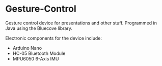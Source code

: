 # Gesture-Control
Gesture control device for presentations and other stuff. Programmed in Java using the Bluecove library.

Electronic components for the device include:
- Arduino Nano
- HC-05 Bluetooth Module
- MPU6050 6-Axis IMU

